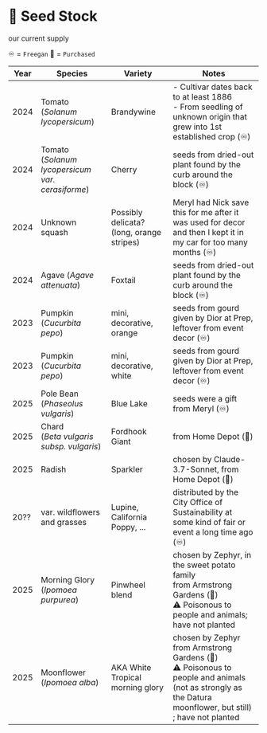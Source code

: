 # 🌾 Seed Stock
our current supply


♾️ = `Freegan`
💸 = `Purchased`


| **Year**     | **Species**  | **Variety**  | **Notes**  |
|----------|----------|----------------|--------|
| 2024     | Tomato <br> (*Solanum lycopersicum*)                   | Brandywine                        | - Cultivar dates back to at least 1886 <br> - From seedling of unknown origin that grew into 1st established crop (♾️)
| 2024     | Tomato <br> (*Solanum lycopersicum var. cerasiforme*)  | Cherry                            |  seeds from dried-out plant found by the curb around the block (♾️)
| 2024     | Unknown squash  | Possibly delicata? (long, orange stripes) |  Meryl had Nick save this for me after it was used for decor and then I kept it in my car for too many months (♾️)
| 2024     | Agave (*Agave attenuata*)  |        Foxtail                     |  seeds from dried-out plant found by the curb around the block (♾️)
| 2023     | Pumpkin (*Cucurbita pepo*)                        | mini, decorative, orange          |  seeds from gourd given by Dior at Prep, leftover from event decor (♾️)
| 2023     | Pumpkin (*Cucurbita pepo*)                        | mini, decorative, white           |  seeds from gourd given by Dior at Prep, leftover from event decor (♾️)
| 2025     | Pole Bean (*Phaseolus vulgaris*)                  | Blue Lake                         |  seeds were a gift from Meryl (♾️)
| 2025     | Chard <br> (*Beta vulgaris subsp. vulgaris*)           | Fordhook Giant                    |  from Home Depot (💸)
| 2025     | Radish                                            | Sparkler                          |  chosen by Claude-3.7-Sonnet, from Home Depot (💸)
| 20??     | var. wildflowers and grasses                                            | Lupine, California Poppy, ...                          |  distributed by the City Office of Sustainability at some kind of fair or event a long time ago (♾️)
| 2025     | Morning Glory (*Ipomoea purpurea*)                                            | Pinwheel blend                          |  chosen by Zephyr, in the sweet potato family <br> from Armstrong Gardens (💸) <br> ⚠️ Poisonous to people and animals; have not planted
| 2025     | Moonflower (*Ipomoea alba*)                                            | AKA White Tropical morning glory                          |  chosen by Zephyr <br> from Armstrong Gardens (💸) <br> ⚠️ Poisonous to people and animals (not as strongly as the Datura moonflower, but still) ; have not planted
